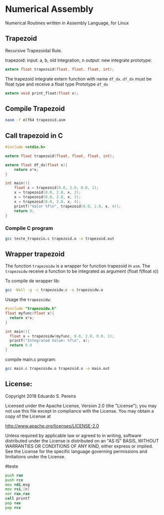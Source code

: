 # Numerical Assembly

Numerical Routines written in Assembly Language, for Linux


## Trapezoid

Recursive Trapezoidal Rule.

trapezoid:
   input: a, b, old Integration, n
   output: new integrate
   prototype:
   ```c
   extern float trapezoid(float, float, float, int);
   ```
The trapezoid integrate extern function with name `df_dx`.
`df_dx` must be float type and receive a float type
Prototype `df_dx`
```c
extern void print_float(float x);
```

## Compile Trapezoid

```bash
nasm -f elf64 trapezoid.asm
```

## Call trapezoid in C

```c
#include <stdio.h>

extern float trapezoid(float, float, float, int);

extern float df_dx(float x){
    return x*x;
}

int main(){
    float x = trapezoid(0.0, 2.0, 0.0, 1);
    x = trapezoid(0.0, 2.0, x, 2);
    x = trapezoid(0.0, 2.0, x, 3);
    x = trapezoid(0.0, 2.0, x, 4);
    printf("Valor %f\n", trapezoid(0.0, 2.0, x, 4));
    return 0;
}
```

### Compile C program

```bash
gcc teste_trapezio.c trapezoid.o -o trapezoid.out
```

## Wrapper trapezoid

The function `trapezoidw` is a wrapper for function trapezoid in `asm`.
The `trapezoidw` receive a function to be integrated as argument (float f(float x))

To compile de wrapper lib:

```bash
gcc -Wall -g -c trapezoidw.c -o trapezoidw.o
```

Usage the `trapezoidw`:

```c
#include "trapezoidw.h"
float myfunc(float x){
  return x*x;
}

int main(){
  float x = trapezoidw(myfunc, 0.0, 2.0, 0.0, 1);
  printf("Integrated Value: %f\n", x);
  return 0.0
}
```

compile main.c program:

```bash
gcc main.c trapezoidw.o trapezoid.o -o main.out
```

## License:

Copyright 2018 Eduardo S. Pereira

Licensed under the Apache License, Version 2.0 (the "License");
you may not use this file except in compliance with the License.
You may obtain a copy of the License at

http://www.apache.org/licenses/LICENSE-2.0

Unless required by applicable law or agreed to in writing, software
distributed under the License is distributed on an "AS IS" BASIS,
WITHOUT WARRANTIES OR CONDITIONS OF ANY KIND, either express or implied.
See the License for the specific language governing permissions and
limitations under the License.



#teste
```asm
push rax
push rcx
mov rdi,msg
mov rsi,[n]
xor rax,rax
call printf
pop rax
pop rcx
```
